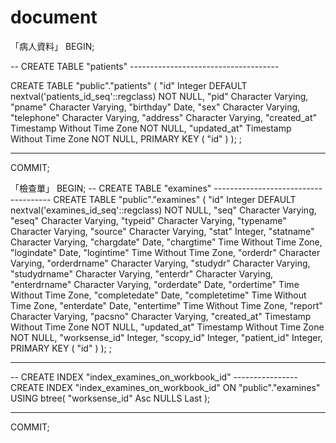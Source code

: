 # document
「病人資料」
BEGIN;

-- CREATE TABLE "patients" -------------------------------------

CREATE TABLE "public"."patients" ( 
	"id" Integer DEFAULT nextval('patients_id_seq'::regclass) NOT NULL,
	"pid" Character Varying,
	"pname" Character Varying,
	"birthday" Date,
	"sex" Character Varying,
	"telephone" Character Varying,
	"address" Character Varying,
	"created_at" Timestamp Without Time Zone NOT NULL,
	"updated_at" Timestamp Without Time Zone NOT NULL,
	PRIMARY KEY ( "id" ) );
 ;
-- -------------------------------------------------------------

COMMIT;



「檢查單」
BEGIN;
-- CREATE TABLE "examines" -------------------------------------
CREATE TABLE "public"."examines" ( 
	"id" Integer DEFAULT nextval('examines_id_seq'::regclass) NOT NULL,
	"seq" Character Varying,
	"eseq" Character Varying,
	"typeid" Character Varying,
	"typename" Character Varying,
	"source" Character Varying,
	"stat" Integer,
	"statname" Character Varying,
	"chargdate" Date,
	"chargtime" Time Without Time Zone,
	"logindate" Date,
	"logintime" Time Without Time Zone,
	"orderdr" Character Varying,
	"orderdrname" Character Varying,
	"studydr" Character Varying,
	"studydrname" Character Varying,
	"enterdr" Character Varying,
	"enterdrname" Character Varying,
	"orderdate" Date,
	"ordertime" Time Without Time Zone,
	"completedate" Date,
	"completetime" Time Without Time Zone,
	"enterdate" Date,
	"entertime" Time Without Time Zone,
	"report" Character Varying,
	"pacsno" Character Varying,
	"created_at" Timestamp Without Time Zone NOT NULL,
	"updated_at" Timestamp Without Time Zone NOT NULL,
	"worksense_id" Integer,
	"scopy_id" Integer,
	"patient_id" Integer,
	PRIMARY KEY ( "id" ) );
 ;
-- -------------------------------------------------------------

-- CREATE INDEX "index_examines_on_workbook_id" ----------------
CREATE INDEX "index_examines_on_workbook_id" ON "public"."examines" USING btree( "worksense_id" Asc NULLS Last );
-- -------------------------------------------------------------

COMMIT;

